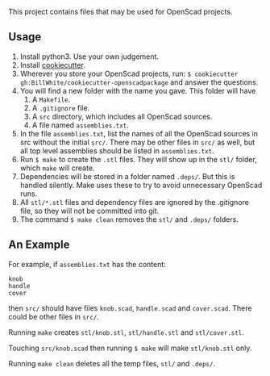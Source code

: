 This project contains files that may be used for OpenScad projects.

## Usage

1. Install python3. Use your own judgement.
1. Install [cookiecutter](https://cookiecutter.readthedocs.io/en/stable/index.html).
1. Wherever you store your OpenScad projects, run: `$ cookiecutter gh:BillWhite/cookiecutter-openscadpackage`
   and answer the questions.
1. You will find a new folder with the name you gave. This folder will have 
   1. A `Makefile`.
   1. A `.gitignore` file.
   1. A `src` directory, which includes all OpenScad sources.
   1. A file named `assemblies.txt`.
1. In the file `assemblies.txt`, list the names of all the OpenScad sources in src without 
the initial `src/`. There may be other files in `src/` as well, but all top level assemblies
should be listed in `assemblies.txt`.
1. Run `$ make` to create the `.stl` files. They will show up in the `stl/` folder, which
`make` will create.
1. Dependencies will be stored in a folder named `.deps/`. But this is handled
silently. Make uses these to try to avoid unnecessary OpenScad runs.
1. All `stl/*.stl` files and dependency files are ignored by the .gitignore file, so they
will not be committed into git.
1. The command `$ make clean` removes the `stl/` and `.deps/` folders.

## An Example

For example, if `assemblies.txt` has the content:
   ```
   knob
   handle
   cover
   ```
then `src/` should have files `knob.scad`, `handle.scad` and `cover.scad`. There could
be other files in `src/`.

Running `make` creates `stl/knob.stl`, `stl/handle.stl` and `stl/cover.stl`.

Touching `src/knob.scad` then running `$ make` will make `stl/knob.stl` only.

Running `make clean` deletes all the temp files, `stl/` and `.deps/`.


